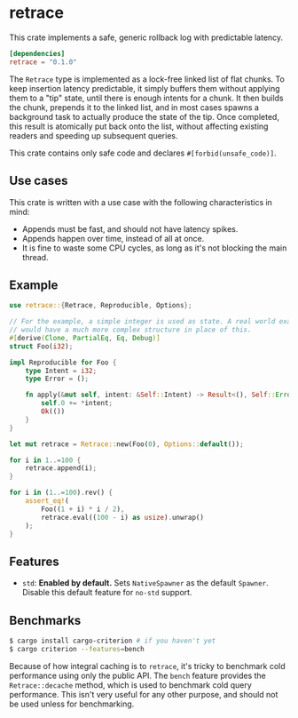 # retrace

This crate implements a safe, generic rollback log with predictable latency.

```toml
[dependencies]
retrace = "0.1.0"
```

The `Retrace` type is implemented as a lock-free linked list of flat chunks. To keep insertion latency predictable, it simply buffers them without applying them to a "tip" state, until there is enough intents for a chunk. It then builds the chunk, prepends it to the linked list, and in most cases spawns a background task to actually produce the state of the tip. Once completed, this result is atomically put back onto the list, without affecting existing readers and speeding up subsequent queries.

This crate contains only safe code and declares `#[forbid(unsafe_code)]`.

## Use cases

This crate is written with a use case with the following characteristics in mind:

- Appends must be fast, and should not have latency spikes.
- Appends happen over time, instead of all at once.
- It is fine to waste some CPU cycles, as long as it's not blocking the main thread.

## Example

```rust
use retrace::{Retrace, Reproducible, Options};

// For the example, a simple integer is used as state. A real world example
// would have a much more complex structure in place of this.
#[derive(Clone, PartialEq, Eq, Debug)]
struct Foo(i32);

impl Reproducible for Foo {
    type Intent = i32;
    type Error = ();

    fn apply(&mut self, intent: &Self::Intent) -> Result<(), Self::Error> {
        self.0 += *intent;
        Ok(())
    }
}

let mut retrace = Retrace::new(Foo(0), Options::default());

for i in 1..=100 {
    retrace.append(i);
}

for i in (1..=100).rev() {
    assert_eq!(
        Foo((1 + i) * i / 2),
        retrace.eval((100 - i) as usize).unwrap()
    );
}
```


## Features

- `std`: **Enabled by default.** Sets `NativeSpawner` as the default `Spawner`. Disable this default feature for `no-std` support.

## Benchmarks

```sh
$ cargo install cargo-criterion # if you haven't yet
$ cargo criterion --features=bench
```

Because of how integral caching is to `retrace`, it's tricky to benchmark cold performance using only the public API. The `bench` feature provides the `Retrace::decache` method, which is used to benchmark cold query performance. This isn't very useful for any other purpose, and should not be used unless for benchmarking.